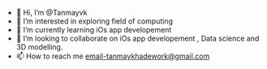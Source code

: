 - 👋 Hi, I’m @Tanmayvk
- 👀 I’m interested in exploring field of computing 
- 🌱 I’m currently learning iOs app developement 
- 💞️ I’m looking to collaborate on iOs app developement , Data science and 3D modelling.
- 📫 How to reach me email-tanmaykhadework@gmail.com

<!---
Tanmayvk/Tanmayvk is a ✨ special ✨ repository because its `README.md` (this file) appears on your GitHub profile.
You can click the Preview link to take a look at your changes.
--->
